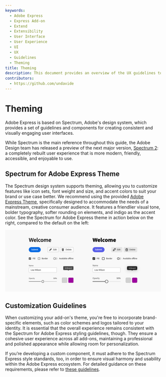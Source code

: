 ```yaml
---
keywords:
  - Adobe Express
  - Express Add-on 
  - Extend
  - Extensibility
  - User Interface
  - User Experience
  - UI
  - UX
  - Guidelines
  - Theming
title: Theming
description: This document provides an overview of the UX guidelines to follow when designing your Adobe Express add-on.
contributors:
  - https://github.com/undavide
---
```


# Theming

Adobe Express is based on Spectrum, Adobe's design system, which provides a set of guidelines and components for creating consistent and visually engaging user interfaces.

While Spectrum is the main reference throughout this guide, the Adobe Design team has released a preview of the next major version, [Spectrum 2](https://s2.spectrum.adobe.com/): a completely rebuilt user experience that is more modern, friendly, accessible, and enjoyable to use.

## Spectrum for Adobe Express Theme

The Spectrum design system supports theming, allowing you to customize features like icon sets, font weight and size, and accent colors to suit your brand or use case better. We recommend using the provided [Adobe Express Theme](https://spectrum.adobe.com/page/theming/#Available-themes), specifically designed to accommodate the needs of a mainstream, creative consumer audience. It features a friendlier visual tone, bolder typography, softer rounding on elements, and indigo as the accent color. See the Spectrum for Adobe Express theme in action below on the right, compared to the default on the left:

![Spectrum for Adobe Express](./img/components_theme.png)

## Customization Guidelines

When customizing your add-on's theme, you're free to incorporate brand-specific elements, such as color schemes and logos tailored to your identity. It is essential that the overall experience remains consistent with the Spectrum for Adobe Express styling guidelines, though. They ensure a cohesive user experience across all add-ons, maintaining a professional and polished appearance while allowing room for personalization.

If you’re developing a custom component, it must adhere to the Spectrum Express style standards, too, in order to ensure visual harmony and usability within the Adobe Express ecosystem. For detailed guidance on these requirements, please refer to [these guidelines](https://opensource.adobe.com/spectrum-web-components/tools/theme/#usage).

